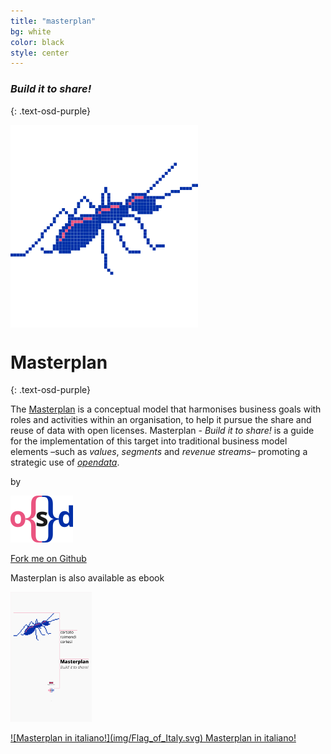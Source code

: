 ```yaml
---
title: "masterplan"
bg: white
color: black
style: center
---
```



### *Build it to share!*
{: .text-osd-purple}

<span class="fa-stack subtlecircle" style="font-size:100px; background:rgba(255,255,255,1)">
  <img src="img/projectopendata_logo.svg">
</span>

# Masterplan
{: .text-osd-purple}


The [Masterplan](https://en.wikipedia.org/wiki/Strategic_planning) is a conceptual model that harmonises business goals with roles and activities within an organisation, to help it pursue the share and reuse of data with open licenses. Masterplan *- Build it to share!* is a guide for the implementation of this target into traditional business model elements –such as *values*, *segments* and *revenue streams*– promoting a strategic use of [*opendata*](http://opendatahandbook.org/guide/it/).

by

[![opensensorsdata logo](img/osd_logo.svg)](http://www.opensensorsdata.it)

[<i class="fa fa-github"></i> Fork me on Github](https://github.com/Masterplan-opensensorsdata) 

Masterplan is also available as ebook

[![Copertina Masterplan](ebook/img_ebook/cover_icon_mini_en.png)](#ebook)



<span id="forkongithub">
  <a href="http://www.masterplan.tools" class="osd-blue">
    ![Masterplan in italiano!](img/Flag_of_Italy.svg) Masterplan in italiano!
  </a>
</span>
